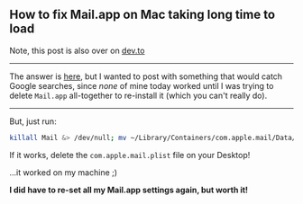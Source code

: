## How to fix Mail.app on Mac taking long time to load

Note, this post is also over on [dev.to](https://dev.to/aubreypwd/how-to-fix-mailapp-on-mac-taking-long-time-to-load-272p)

----------

The answer is [here](https://apple.stackexchange.com/questions/138537/how-can-i-delete-my-mail-app-and-re-install-it), but I wanted to post with something that would catch Google searches, since _none_ of mine today worked until I was trying to delete `Mail.app` all-together to re-install it (which you can't really do).

----------

But, just run:

```bash
killall Mail &> /dev/null; mv ~/Library/Containers/com.apple.mail/Data/Library/Preferences/com.apple.mail.plist ~/Desktop && open -a Mail
```

If it works, delete the `com.apple.mail.plist` file on your Desktop!

...it worked on my machine ;)

**I did have to re-set all my Mail.app settings again, but worth it!**
